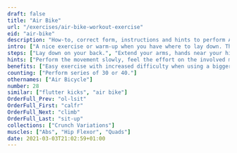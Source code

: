 ```yaml
---
draft: false
title: "Air Bike"
url: "/exercises/air-bike-workout-exercise"
eid: "air-bike"
description: "How-to, correct form, instructions and hints to perform Air Bike. Similar exercises and video demo"
intro: ["A nice exercise or warm-up when you have where to lay down. The movement adds an hip dynamic allied to abs movement.."]
steps: ["Lay down on your back.", "Extend your arms, hands near your hips.", "Slightly raise your legs, bending the knees.", "Extend one leg, while bringing the opposite knee close to your chest, like pedaling a bike.", "This is one repetition.", "Now switch, extending and bending alternate legs."]
hints: ["Perform the movement slowly, feel the effort on the involved muscles.", "You should not strain your neck."]
benefits: ["Easy exercise with increased difficulty when using a bigger number of reps.", "Activates abs with a light and dyamic movement."]
counting: ["Perform series of 30 or 40."]
othernames: ["Air Bicycle"]
number: 28
similar: ["flutter kicks", "air bike"]
OrderFull_Prev: "ol-lsit"
OrderFull_First: "calfr"
OrderFull_Next: "climb"
OrderFull_Last: "sit-up"
collections: ["Crunch Variations"]
muscles: ["Abs", "Hip Flexor", "Quads"]
date: 2021-03-03T21:02:59+01:00
---
```

